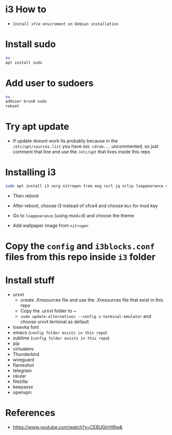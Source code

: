 # i3 How to

- `Install xfce enviroment on Debian installation`

# Install sudo

```bash
su -
apt install sudo
```

# Add user to sudoers

```bash
su -
adduser brun0 sudo
reboot
```

# Try apt update

- If update doesnt work its probably because in the `/etc/apt/sources.list` you have `deb cdrom...` uncommented, so just comment that line and use the `/etc/apt` that lives inside this repo

# Installing i3


```bash
sudo apt install i3 xorg nitrogen tree eog curl jq xclip lxappearance chromium git pulseaudio alsa-utils pavucontrol tmux pcmanfm
```

- Then reboot

- After reboot, choose i3 instead of xfce4 and choose `Win` for mod key

- Go to `lxappearance` (using mod+d) and choose the theme

- Add wallpaper image from `nitrogen`

# Copy the `config` and `i3blocks.conf` files from this repo inside `i3` folder

# Install stuff

- urxvt
  - create .Xresources file and use the .Xresources file that exist in this repo
  - Copy the .urxvt folder to ~
  - `sudo update-alternatives --config x-terminal-emulator` and choose urxvt terminal as default
- Iosevka font
- emacs (`config folder exists in this repo`)
- sublime (`config folder exists in this repo`)
- pip
- virtualenv
- Thunderbird
- wireguard
- flameshot
- telegram
- okular
- filezilla
- keepassx
- openvpn


# References

- https://www.youtube.com/watch?v=CE6UGIrHtRw&
